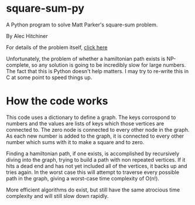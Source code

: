 # square-sum-py
A Python program to solve Matt Parker's square-sum problem.

By Alec Hitchiner

For details of the problem itself, [click here](https://www.youtube.com/watch?v=G1m7goLCJDY)


Unfortunately, the problem of whether a hamiltonian path exists is NP-complete, so any
solution is going to be incredibly slow for large numbers. The fact that this is Python
doesn't help matters. I may try to re-write this in C at some point to speed things up.

# How the code works
This code uses a dictionary to define a graph. The keys corrospond to numbers and the
values are lists of keys which those vertices are connected to. The zero node is connected
to every other node in the graph. As each new number is added to the graph, it is connected
to every other number which sums with it to make a square and to zero.


Finding a hamiltonian path, if one exists, is accomplished by recursively diving into the
graph, trying to build a path with non repeated vertices. If it hits a dead end and has not
yet included all of the vertices, it backs up and tries again. In the worst case this will
attempt to traverse every possible path in the graph, giving a worst-case time complexity of
O(n!).


More efficient algorithms do exist, but still have the same atrocious time complexity and
will still slow down rapidly.
